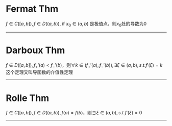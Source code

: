 # Fermat Thm
$f \in C([a,b]), f \in D((a,b))$, if $x_{0} \in (a,b)$ 是极值点，则$x_{0}$处的导数为0

****
# Darboux Thm
$f \in D([a,b]),f_{+}'(a) < f_{-}'(b)$，则$\forall k \in (f_{+}'(a) , f_{-}'(b)), \exists \xi \in (a,b), s.t. f'(\xi) = k$
这个定理又叫导函数的介值性定理
****
# Rolle Thm
$f \in C([a,b]), f \in D((a,b)), f(a) = f(b)$，则$\exists \xi \in (a,b),s.t.f'(\xi) = 0$
****

